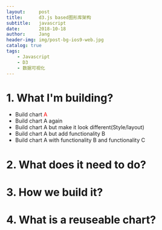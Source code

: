 ```yaml
---
layout:     post
title:      d3.js based图形库架构
subtitle:   javascript
date:       2018-10-18
author:     Jang
header-img: img/post-bg-ios9-web.jpg
catalog: true
tags:
    - Javascript
    - D3
    - 数据可视化
---
```


# 1. What I'm building?
* Build chart <span style="color:red">A</span>
* Build chart A again
* Build chart A but make it look different(Style/layout)
* Build chart A but add functionality B
* Build chart A with functionality B and functionality C


# 2. What does it need to do?

# 3. How we build it?

# 4. What is a reuseable chart?
